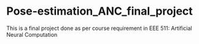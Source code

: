 # Pose-estimation_ANC_final_project
This is a final project done as per course requirement in EEE 511: Artificial Neural Computation

